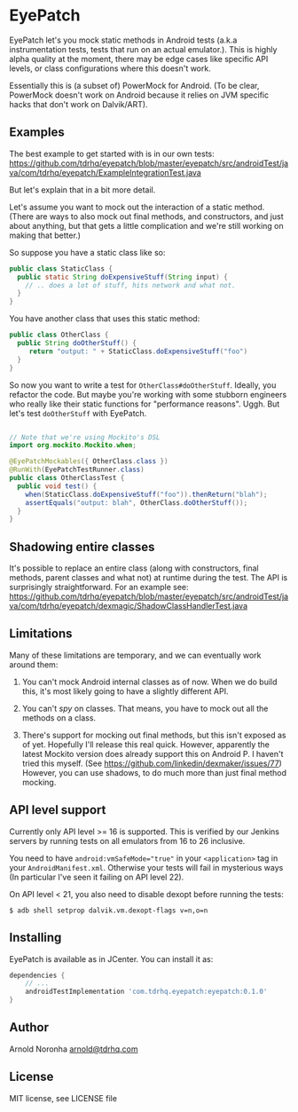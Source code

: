 # EyePatch

EyePatch let's you mock static methods in Android tests
(a.k.a instrumentation tests, tests that run on an actual
emulator.). This is highly alpha quality at the moment, there may be
edge cases like specific API levels, or class configurations where
this doesn't work.

Essentially this is (a subset of) PowerMock for Android. (To be clear,
PowerMock doesn't work on Android because it relies on JVM
specific hacks that don't work on Dalvik/ART).

## Examples

The best example to get started with is in our own tests: https://github.com/tdrhq/eyepatch/blob/master/eyepatch/src/androidTest/java/com/tdrhq/eyepatch/ExampleIntegrationTest.java

But let's explain that in a bit more detail.

Let's assume you want to mock out the interaction of a static
method. (There are ways to also mock out final methods, and
constructors, and just about anything, but that gets a little
complication and we're still working on making that better.)

So suppose you have a static class like so:
```java
public class StaticClass {
  public static String doExpensiveStuff(String input) {
    // .. does a lot of stuff, hits network and what not.
  }
}
```

You have another class that uses this static method:

```java
public class OtherClass {
  public String doOtherStuff() {
     return "output: " + StaticClass.doExpensiveStuff("foo")
  }
}
```

So now you want to write a test for
`OtherClass#doOtherStuff`. Ideally, you refactor the code. But maybe
you're working with some stubborn engineers who really like their
static functions for "performance reasons". Uggh. But let's test
`doOtherStuff` with EyePatch.

```java

// Note that we're using Mockito's DSL
import org.mockito.Mockito.when;

@EyePatchMockables({ OtherClass.class })
@RunWith(EyePatchTestRunner.class)
public class OtherClassTest {
  public void test() {
    when(StaticClass.doExpensiveStuff("foo")).thenReturn("blah");
    assertEquals("output: blah", OtherClass.doOtherStuff());
  }
}
```

## Shadowing entire classes

It's possible to replace an entire class (along with constructors,
final methods, parent classes and what not) at runtime during the
test. The API is surprisingly straightforward. For an example see:
https://github.com/tdrhq/eyepatch/blob/master/eyepatch/src/androidTest/java/com/tdrhq/eyepatch/dexmagic/ShadowClassHandlerTest.java

## Limitations

Many of these limitations are temporary, and we can eventually work
around them:

1. You can't mock Android internal classes as of now. When we do build
this, it's most likely going to have a slightly different API.

2. You can't *spy* on classes. That means, you have to mock out all
the methods on a class.

3. There's support for mocking out final methods, but this isn't
exposed as of yet. Hopefully I'll release this real quick. However,
apparently the latest Mockito version does already support this on
Android P. I haven't tried this myself. (See
https://github.com/linkedin/dexmaker/issues/77) However, you can use
shadows, to do much more than just final method mocking.

## API level support

Currently only API level >= 16 is supported. This is verified by our
Jenkins servers by running tests on all emulators from 16 to 26
inclusive.

You need to have `android:vmSafeMode="true"` in your `<application>`
tag in your `AndroidManifest.xml`. Otherwise your tests will fail in
mysterious ways (In particular I've seen it failing on API level 22).

On API level < 21, you also need to disable dexopt before running the
tests:

```shell
$ adb shell setprop dalvik.vm.dexopt-flags v=n,o=n
```

## Installing

EyePatch is available as in JCenter. You can install it as:

```groovy
dependencies {
    // ...
    androidTestImplementation 'com.tdrhq.eyepatch:eyepatch:0.1.0'
}
```


## Author

Arnold Noronha <arnold@tdrhq.com>

## License

MIT license, see LICENSE file
